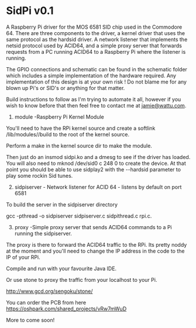 SidPi v0.1
==========

A Raspberry Pi driver for the MOS 6581 SID chip used in the Commodore 64.  There are three components to the driver, a kernel driver that uses the same protocol as the hardsid driver.  A network listener that implements the netsid protocol used by ACID64, and a simple proxy server that forwards requests from a PC running ACID64 to a Raspberry Pi where the listener is running.

The GPIO connections and schematic can be found in the schematic folder which includes a simple implementation of the hardware required.  Any implementation of this design is at your own risk !  Do not blame me for any blown up Pi's or SID's or anything for that matter.

Build instructions to follow as I'm trying to automate it all, however if you wish to know before that then feel free to contact me at jamie@wattu.com.

1) module -Raspberry Pi Kernel Module

You'll need to have the RPi kernel source and create a softlink /lib/modules/<kernelversion>/build to the root of the kernel source.  

Perform a make in the kernel source dir to make the module.

Then just do an insmod sidpi.ko and a dmesg to see if the driver has loaded.  You will also need to mknod /dev/sid0 c 248 0 to create the device.  At that point you should be able to use sidplay2 with the --hardsid parameter to play some rockin Sid tunes.

2) sidpiserver - Network listener for ACID 64 - listens by default on port 6581

To build the server in the sidpiserver directory

gcc -pthread -o sidpiserver sidpiserver.c sidpithread.c rpi.c.

3) proxy -Simple proxy server that sends ACID64 commands to a Pi running the sidpiserver.

The proxy is there to forward the ACID64 traffic to the RPi.  Its pretty noddy at the moment and you'll need to change the IP address in the code to the IP of your RPi.  

Compile and run with your favourite Java IDE. 

Or use stone to proxy the traffic from your localhost to your Pi.

http://www.gcd.org/sengoku/stone/

You can order the PCB from here https://oshpark.com/shared_projects/vRw7mWuD

More to come soon!

